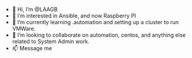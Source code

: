 - 👋 Hi, I’m @LAAGB
- 👀 I’m interested in Ansible, and now Raspberry PI
- 🌱 I’m currently learning .automation and setting up a cluster to run VMWare.
- 💞️ I’m looking to collaborate on automation, centos, and anything else related to System Admin work.
- 📫 Message me 

<!---
LAAGB/LAAGB is a ✨ special ✨ repository because its `README.md` (this file) appears on your GitHub profile.
You can click the Preview link to take a look at your changes.
--->
